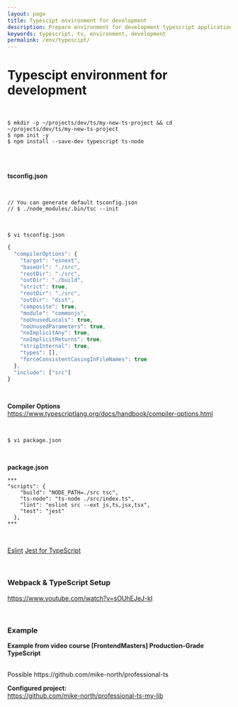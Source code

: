 ```yaml
---
layout: page
title: Typescipt environment for development
description: Prepare environment for development typescript applications
keywords: typescript, ts, environment, development
permalink: /env/typescipt/
---
```


# Typescipt environment for development

<br/>

    $ mkdir -p ~/projects/dev/ts/my-new-ts-project && cd ~/projects/dev/ts/my-new-ts-project
    $ npm init -y
    $ npm install --save-dev typescript ts-node

<br/>

<!--

    @microsoft/api-documenter \
    @microsoft/api-extractor \



```
$ npm install --save-dev \
    @babel/preset-env \
    @babel/preset-typescript \
    @types/jest \
    @typescript-eslint/eslint-plugin \
    @typescript-eslint/parser \
    eslint \
    jest
```

-->

<br/>

**tsconfig.json**

<br/>

    // You can generate default tsconfig.json
    // $ ./node_modules/.bin/tsc --init

<br/>

    $ vi tsconfig.json

```js
{
  "compilerOptions": {
    "target": "esnext",
    "baseUrl": "./src",
    "rootDir": "./src",
    "outDir": "./build",
    "strict": true,
    "rootDir": "./src",
    "outDir": "dist",
    "composite": true,
    "module": "commonjs",
    "noUnusedLocals": true,
    "noUnusedParameters": true,
    "noImplicitAny": true,
    "noImplicitReturns": true,
    "stripInternal": true,
    "types": [],
    "forceConsistentCasingInFileNames": true
  },
  "include": ["src"]
}
```

<br/>

**Compiler Options**  
https://www.typescriptlang.org/docs/handbook/compiler-options.html

<br/>

    $ vi package.json

<br/>

**package.json**

```
***
"scripts": {
    "build": "NODE_PATH=./src tsc",
    "ts-node": "ts-node ./src/index.ts",
    "lint": "eslint src --ext js,ts,jsx,tsx",
    "test": "jest"
  },
***
```

<br/>

<a href="/env/eslint/typescript/">Eslint</a>
<a href="/env/jest/">Jest for TypeScript</a>

<br/>

### Webpack & TypeScript Setup

https://www.youtube.com/watch?v=sOUhEJeJ-kI

<br/>

### Example

**Example from video course [FrontendMasters] Production-Grade TypeScript**

<br/>
Possible
https://github.com/mike-north/professional-ts

<br/>

**Configured project:**  
https://github.com/mike-north/professional-ts-my-lib
